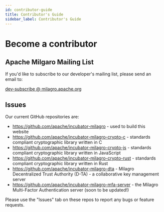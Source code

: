 ```yaml
---
id: contributor-guide
title: Contributor's Guide
sidebar_label: Contributor's Guide
---
```


# Become a contributor
## Apache Milgaro Mailing List

If you'd like to subscribe to our developer's mailing list, please send an email to:

<a href="mailto:dev-subscribe@milagro.apache.org?Subject=Subscribe" target="_top">dev-subscribe @ milagro.apache.org</a>

## Issues

Our current GitHub repositories are:

* https://github.com/apache/incubator-milagro - used to build this website   
* https://github.com/apache/incubator-milagro-crypto-c - standards compliant cryptographic library written in C   
* https://github.com/apache/incubator-milagro-crypto-js - standards compliant cryptographic library written in JavaScript   
* https://github.com/apache/incubator-milagro-crypto-rust - standards compliant cryptographic library written in Rust   
* https://github.com/apache/incubator-milagro-dta - Milagro Decentralized Trust Authority (D-TA) - a collaborative key management server   
* https://github.com/apache/incubator-milagro-mfa-server - the Milagro Multi-Factor Authentication server (soon to be updated!)   

Please use the "Issues" tab on these repos to report any bugs or feature requests. 


<!--
Supported admonition types are: caution, note, important, tip, warning.
-->